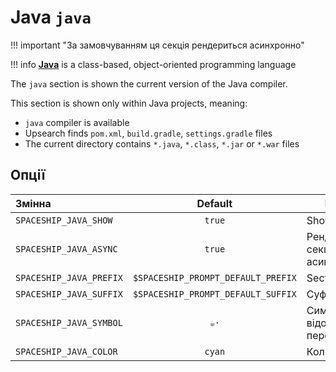 # Java `java`

!!! important "За замовчуванням ця секція рендериться асинхронно"

!!! info
    [**Java**](https://www.java.com) is a class-based, object-oriented programming language

The `java` section is shown the current version of the Java compiler.

This section is shown only within Java projects, meaning:

* `java` compiler is available
* Upsearch finds `pom.xml`, `build.gradle`, `settings.gradle` files
* The current directory contains `*.java`, `*.class`, `*.jar` or `*.war` files

## Опції

| Змінна                  |              Default               | Meaning                                 |
|:----------------------- |:----------------------------------:| --------------------------------------- |
| `SPACESHIP_JAVA_SHOW`   |               `true`               | Show section                            |
| `SPACESHIP_JAVA_ASYNC`  |               `true`               | Рендерити секцію асинхронно             |
| `SPACESHIP_JAVA_PREFIX` | `$SPACESHIP_PROMPT_DEFAULT_PREFIX` | Section's prefix                        |
| `SPACESHIP_JAVA_SUFFIX` | `$SPACESHIP_PROMPT_DEFAULT_SUFFIX` | Суфікс секції                           |
| `SPACESHIP_JAVA_SYMBOL` |                `☕·`                | Символ, що відображається перед секцією |
| `SPACESHIP_JAVA_COLOR`  |               `cyan`               | Колір секції                            |
